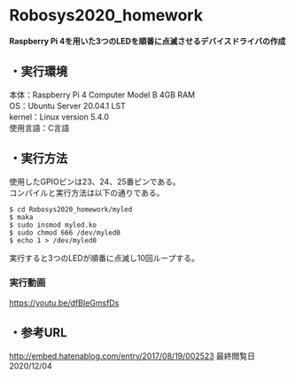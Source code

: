# Robosys2020_homework
**Raspberry Pi 4を用いた3つのLEDを順番に点滅させるデバイスドライバの作成**  
## ・実行環境  
本体：Raspberry Pi 4 Computer Model B 4GB RAM  
OS：Ubuntu Server 20.04.1 LST  
kernel：Linux version 5.4.0  
使用言語：C言語  
## ・実行方法
使用したGPIOピンは23、24、25番ピンである。  
コンパイルと実行方法は以下の通りである。
```
$ cd Robosys2020_homework/myled  
$ maka  
$ sudo insmod myled.ko  
$ sudo chmod 666 /dev/myled0  
$ echo 1 > /dev/myled0  
```
実行すると3つのLEDが順番に点滅し10回ループする。　　
### 実行動画
https://youtu.be/dfBIeGmsfDs
## ・参考URL  
http://embed.hatenablog.com/entry/2017/08/19/002523 
最終閲覧日　2020/12/04
